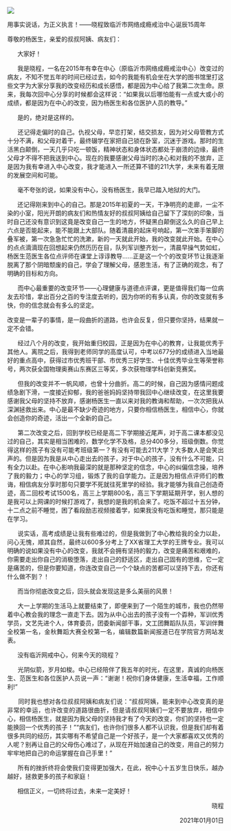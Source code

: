 <p><img src="https://www.iaders.com/wp-content/uploads/2021/03/ec7a4-0067hHJjly1gnfxsjgx15j30hq09zaeb.jpg"></p>
<div class="preface_v2">用事实说话，为正义执言！——晓程致临沂市网络成瘾戒治中心诞辰15周年</div>
<p><span id="more-10574"></span></p>
<div class="WB_editor_iframe_new">
<p align="justify">​​尊敬的杨医生，亲爱的叔叔阿姨、病友们：</p>
<p align="justify">&nbsp; &nbsp; &nbsp; 大家好！</p>
<p align="justify">&nbsp; &nbsp; &nbsp; 我是晓程，一名在2015年有幸在中心（原临沂市网络成瘾戒治中心）改变过的病友，不知不觉五年的时间已经过去，如今的我能有机会坐在大学的图书馆里打这些文字为大家分享我的改变经历和成长感悟，都是因为中心给了我第二次生命。原来，我每次回中心分享的时候都会这样说：“如果我以后哪怕能有一点或大或小的成绩，都是因为在中心的改变，因为杨医生和各位医护人员的教导。”</p>
<p align="justify">&nbsp; &nbsp; &nbsp; 是的，绝对是这样的。</p>
<p align="justify">&nbsp; &nbsp; &nbsp; 还记得走偏时的自己。仇视父母，早恋打架，结交损友，因为对父母管教方式十分不满，和父母对着干，最终辍学在家把自己锁在卧室，沉迷于游戏。那时的生活黑白颠倒，一天几乎只吃一顿饭，精神状态和身体状态都处于崩溃的边缘，最终父母才不得不把我送到中心。现在的我要感谢父母当时的决心和对我的不放弃，正是因为我有幸进入中心改变，我才能进入一所还算不错的211大学，未来有着无限的发展空间和可能。</p>
<p align="justify">&nbsp; &nbsp; &nbsp; 毫不夸张的说，如果没有中心，没有杨医生，我早已踏入地狱的大门。</p>
<p align="justify">&nbsp; &nbsp; &nbsp; 还记得刚来到中心的自己。那是2015年初夏的一天，干净明亮的走廊，一尘不染的小室，阳光开朗的病友们和热情友好的叔叔阿姨给自己留下了深刻的印象，当时自己还没有意识到这竟是改变自己一生的地方，怀疑黑白颠倒这么久的自己早上六点是否能起来，能不能跟上大部队。随着清晨的起床号响起，第一次笨手笨脚的叠军被，第一次急急忙忙的洗漱，新的一天就此开始，我的改变就此开始。在中心的点点滴滴现在回想起来仍然历历在目，队列军训整齐划一，清晨早操气势如虹，杨医生范医生各位点评师在课堂上谆谆教导……正是这一个个的改变环节让我逐渐脱离了那个阴暗颓废的自己，学会了理解父母，感恩生活，有了正确的观念，有了明确的目标和方向。</p>
<p align="justify">&nbsp; &nbsp; &nbsp; 而中心最重要的改变环节——心理健康与道德点评课，更是值得我们每一位病友去珍惜，拿出百分之百的专注度去听的，因为你听的有多认真，你的改变就有多快，你的信念就会有多么的坚定。</p>
<p align="justify">改变是一辈子的事情，是一段曲折的道路，也许会反复，但只要你坚持，结果就一定不会错。</p>
<p align="justify">&nbsp; &nbsp; &nbsp; 经过八个月的改变，我开始重归校园，正是因为在中心的教育，让我能优秀于其他人。离院之后，我得到老师同学的高度认可，中考以677分的成绩进入当地最好的重点高中，获得过市优秀班干部、市优秀三好学生、十佳优秀毕业生等荣誉称号，两次获全国物理奥赛山东赛区三等奖，多次获物理学科创新竞赛奖。</p>
<p align="justify">&nbsp; &nbsp; &nbsp; 但我的改变并不一帆风顺，也曾十分曲折。高二的时候，自己因为感情问题成绩急剧下滑，一度接近抑郁，我的爸爸妈妈坚持带我回中心继续改变，在这里我要感谢我父母的坚持不放弃，感谢杨医生一直以来对我的教诲和帮助，一次次把我从深渊拯救出来。中心是最不缺少奇迹的地方，只要你相信杨医生，相信中心，你就会创造你的奇迹，活出一个全新的自己。</p>
<p align="justify">&nbsp; &nbsp; &nbsp; 第二次改变之后，回到学校已经是高二下学期接近尾声，对于高二课本都没见过的自己，其实是相当困难的，数学化学不及格，总分400多分，班级倒数。你觉得这样的孩子有没有可能考班级第一？有没有可能去211大学？大多数人是会笑出声的。但是因为我是从中心走出去的孩子，对于中心的孩子，没有什么不可能，只有全力以赴。在中心影响我最深的就是那种坚定的信念，中心的纠偏信念操，培养了我的毅力；中心的学习组，锻炼了我的自学能力。正是因为相信点评师们的教诲，相信病友分享时那句只要学不死就往死里学的经验。我才能够为我自己创造奇迹，高二回校考试1500名，高三上学期800名，高三下学期延期开学，别人想的是我可以上网课的时候打游戏了，我想的是我的机会来了。吃饭不超过十五分钟，十二点之前不睡觉，困了看段励志视频接着学，如果我没有吃饭和睡觉，那只能是在学习。</p>
<p align="justify">&nbsp; &nbsp; &nbsp; 说实话，高考成绩是让我有些难过的，但是我做到了中心教给我的全力以赴，问心无愧，顺其自然，最终以600多分考上了XX省理工大学的王牌专业。我可以明确的说如果没有中心的改变，我就不会拥有坚持的毅力，改变是痛苦和艰难的，你需要走出你自己的消极堕落，走出自己的舒适区，走出自己固有的思维，它一定是痛苦的，但是你要知道，你连改变自己一个个缺点的苦都可以坚持下去，你还有什么做不到？！</p>
<p align="justify">&nbsp; &nbsp; &nbsp; 而当你彻底改变之后，回头就会发现这是多么美丽的风景！</p>
<p align="justify">&nbsp; &nbsp; &nbsp; 大一上学期的生活马上就要结束了，即便来到了一个陌生的城市，我也仍然带着中心教会我的理念一直走下去。因为从中心出去的孩子没有一个孬种，军训优秀学员，文艺先进个人，体育委员，团委新闻部干事，文工团舞蹈队队员，军训伴舞全校第一名，金秋舞蹈大赛全校第一名，编辑数篇新闻报道已在学院官方网站发表。</p>
<p align="justify">&nbsp; &nbsp; &nbsp; 没有临沂网戒中心，何来今天的晓程？</p>
<p align="justify">&nbsp; &nbsp; &nbsp; 光阴似箭，岁月如梭。中心已经陪伴了我五年的时光，在这里，真诚的向杨医生、范医生和各位医护人员说一声：“谢谢！祝你们身体健康，生活幸福，工作顺利!”</p>
<p align="justify">&nbsp; &nbsp; &nbsp; 同时我也想对各位叔叔阿姨和病友们说：“叔叔阿姨，能来到中心改变真的是非常的幸运，也许改变的道路很曲折，但是请叔叔阿姨们一定不要放弃，相信中心，相信杨医生，就是因为我父母的坚持我才有了今天的改变，你们的坚持也一定能换回一个优秀的孩子！”“病友们，也许你们很多人都不认识我，但是我们却有着很多共同的经历，其实哪有不希望自己是一个好孩子，是一个大家都喜欢又优秀的人呢？别再让自己的父母伤心难过了，从现在开始加速自己的改变，用自己的努力牢牢地把自己的命运掌握在自己手里！”</p>
<p align="justify">&nbsp; &nbsp; &nbsp; 所有的挫折终将会使我们变得更加强大，在此，祝中心十五岁生日快乐，越办越好，拯救更多的孩子和家庭！</p>
<p align="justify">&nbsp; &nbsp; &nbsp; 相信正义，一切终将过去，未来一定美好！</p>
<p align="right">晓程</p>
<p align="right">2021年01月01日​​​​</p>